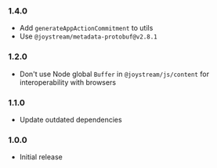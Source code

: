 ### 1.4.0

- Add `generateAppActionCommitment` to utils
- Use `@joystream/metadata-protobuf@v2.8.1`

### 1.2.0

- Don't use Node global `Buffer` in `@joystream/js/content` for interoperability with browsers

### 1.1.0

- Update outdated dependencies

### 1.0.0

- Initial release
